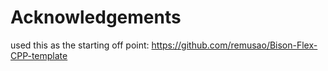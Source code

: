 Acknowledgements
===

used this as the starting off point: https://github.com/remusao/Bison-Flex-CPP-template
